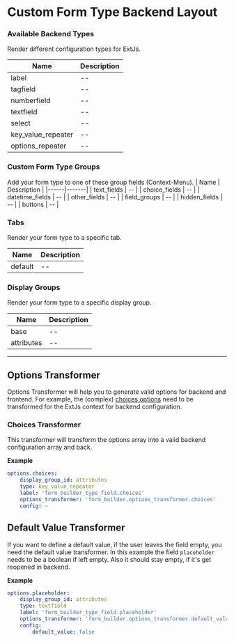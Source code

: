 # Custom Form Type Backend Layout

### Available Backend Types
Render different configuration types for ExtJs.

| Name | Description |
|------|-------|
| label | -- |
| tagfield | -- |
| numberfield | -- |
| textfield | -- |
| select | -- |
| key_value_repeater | -- |
| options_repeater | -- |

### Custom Form Type Groups
Add your form type to one of these group fields (Context-Menu).
| Name | Description |
|------|-------|
| text_fields | -- |
| choice_fields | -- |
| datetime_fields | -- |
| other_fields | -- |
| field_groups | -- |
| hidden_fields | -- |
| buttons | -- |

### Tabs
Render your form type to a specific tab.

| Name | Description |
|------|-------|
| default | -- |

### Display Groups
Render your form type to a specific display group.

| Name | Description |
|------|-------|
| base | -- |
| attributes | -- |

***

## Options Transformer

Options Transformer will help you to generate valid options for backend and frontend.
For example, the (complex) [choices options](http://symfony.com/doc/current/reference/forms/types/choice.html#grouping-options) need to be transformed for the ExtJs context for backend configuration. 

### Choices Transformer
This transformer will transform the options array into a valid backend configuration array and back.

**Example**  
```yaml
options.choices:
    display_group_id: attributes
    type: key_value_repeater
    label: 'form_builder_type_field.choices'
    options_transformer: 'form_builder.options_transformer.choices'
    config: ~
```

## Default Value Transformer
If you want to define a default value, if the user leaves the field empty, you need the default value transformer.
In this example the field `placeholder` needs to be a boolean if left empty. Also it should stay empty, if it's get reopened in backend.

**Example**  
```yaml
options.placeholder:
    display_group_id: attributes
    type: textfield
    label: 'form_builder_type_field.placeholder'
    options_transformer: 'form_builder.options_transformer.default_value'
    config:
        default_value: false
```
